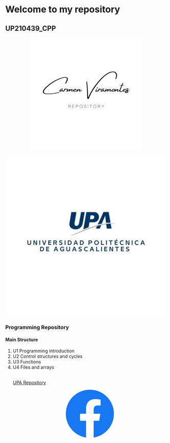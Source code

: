 <h1> Welcome to my repository
<h2> UP210439_CPP</h1>
<p align="center">
<img src="/imagenes/logop.png" width="350">
<p align="center">
<a href="https://upa.edu.mx/">
<img src="/imagenes/UPA.png" width="500">
<a/>
<p/>
<h3>Programming Repository</h2>
<h4>Main Structure</h3>
<ol>
<li>U1 Programming introduction</li>
<li>U2 Control structures and cycles</li>
<li>U3 Functions</li>
<li>U4 Files and arrays</li>
<br>
<p>
<a href="https://github.com/UPA-ISC/ProgramacionCpp"> UPA Repository</a>
</p>
<p align="center">
<a href="https://www.facebook.com/carmen.viramontes.71/about_details">
<img src="/imagenes/fc.png" width="150">
<a/>

